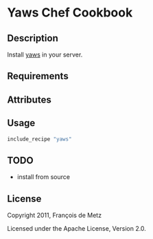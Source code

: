 # Yaws Chef Cookbook

## Description

Install [yaws](http://yaws.hyber.org/) in your server.

## Requirements

## Attributes

## Usage

```ruby
include_recipe "yaws"
```

## TODO

* install from source

## License

Copyright 2011, François de Metz

Licensed under the Apache License, Version 2.0.

